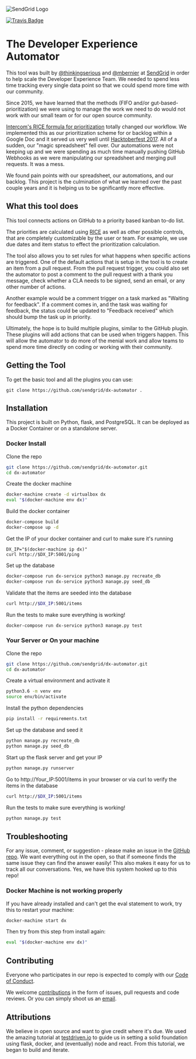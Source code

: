 ![SendGrid Logo](https://uiux.s3.amazonaws.com/2016-logos/email-logo%402x.png)

[![Travis Badge](https://travis-ci.org/sendgrid/dx-automator.svg?branch=develop)](https://travis-ci.org/sendgrid/dx-automator)

# The Developer Experience Automator

This tool was built by [@thinkingserious](https://www.twitter.com/thinkingserious) and [@mbernier](https://www.twitter.com/mbernier) at [SendGrid](https://www.sendgrid.com?source=dx-automator) in order to help scale the Developer Experience Team. We needed to spend less time tracking every single data point so that we could spend more time with our community. 

Since 2015, we have learned that the methods (FIFO and/or gut-based-prioritization) we were using to manage the work we need to do would not work with our small team or for our open source community.

[Intercom's RICE formula for prioritization](https://blog.intercom.com/rice-simple-prioritization-for-product-managers/) totally changed our workflow. We implemented this as our prioritization scheme for or backlog within a Google Doc and it served us very well until [Hacktoberfest 2017](https://sendgrid.com/blog/hacktoberfest-2017-was-amazing/). All of a sudden, our "magic spreadsheet" fell over. Our automations were not keeping up and we were spending as much time manually pushing GitHub Webhooks as we were manipulating our spreadsheet and merging pull requests. It was a mess. 

We found pain points with our spreadsheet, our automations, and our backlog. This project is the culmination of what we learned over the past couple years and it is helping us to be sgnificantly more effective.

## What this tool does

This tool connects actions on GitHub to a priority based kanban to-do list. 

The priorities are calculated using [RICE](https://blog.intercom.com/rice-simple-prioritization-for-product-managers/) as well as other possible controls, that are completely customizable by the user or team. For example, we use due dates and item status to effect the prioritization calculation.

The tool also allows you to set rules for what happens when specific actions are triggered. One of the default actions that is setup in the tool is to create an item from a pull request. From the pull request trigger, you could also set the automator to post a comment to the pull request with a thank you message, check whether a CLA needs to be signed, send an email, or any other number of actions. 

Another example would be a comment trigger on a task marked as "Waiting for feedback". If a comment comes in, and the task was waiting for feedback, the status could be updated to "Feedback received" which should bump the task up in priority.

Ultimately, the hope is to build multiple plugins, similar to the GitHub plugin. These plugins will add actions that can be used when triggers happen. This will allow the automator to do more of the menial work and allow teams to spend more time directly on coding or working with their community.

## Getting the Tool
To get the basic tool and all the plugins you can use:
```
git clone https://github.com/sendgrid/dx-automator .
```

## Installation
This project is built on Python, flask, and PostgreSQL. It can be deployed as a Docker Container or on a standalone server. 

### Docker Install

Clone the repo
```bash
git clone https://github.com/sendgrid/dx-automator.git
cd dx-automator
```

Create the docker machine
```bash
docker-machine create -d virtualbox dx
eval "$(docker-machine env dx)"
```

Build the docker container
```bash
docker-compose build
docker-compose up -d
```

Get the IP of your docker container and curl to make sure it's running
```
DX_IP="$(docker-machine ip dx)"
curl http://$DX_IP:5001/ping
```

Set up the database
```bash
docker-compose run dx-service python3 manage.py recreate_db
docker-compose run dx-service python3 manage.py seed_db
```

Validate that the items are seeded into the database
```bash
curl http://$DX_IP:5001/items
```

Run the tests to make sure everything is working! 
```bash
docker-compose run dx-service python3 manage.py test
```

### Your Server or On your machine

Clone the repo
```bash
git clone https://github.com/sendgrid/dx-automator.git
cd dx-automator
```

Create a virtual environment and activate it
```bash
python3.6 -m venv env
source env/bin/activate
```

Install the python dependencies
```bash
pip install -r requirements.txt
```

Set up the database and seed it
```bash
python manage.py recreate_db
python manage.py seed_db
```

Start up the flask server and get your IP
```bash
python manage.py runserver
```

Go to http://Your_IP:5001/items in your browser or via curl to verify the items in the database
```bash
curl http://$DX_IP:5001/items
```

Run the tests to make sure everything is working! 
```bash
python manage.py test
```

## Troubleshooting
For any issue, comment, or suggestion - please make an issue in the [GitHub repo](https://github.com/sendgrid/dx-automator). We want everything out in the open, so that if someone finds the same issue they can find the answer easily! This also makes it easy for us to track all our conversations. Yes, we have this system hooked up to this repo!

### Docker Machine is not working properly
If you have already installed and can't get the eval statement to work, try this to restart your machine:
```bash
docker-machine start dx
```

Then try from this step from install again:
```bash
eval "$(docker-machine env dx)"
```

## Contributing
Everyone who participates in our repo is expected to comply with our [Code of Conduct](./CODE_OF_CONDUCT).

We welcome [contributions](./CONTRIBUTING.md) in the form of issues, pull requests and code reviews. Or you can simply shoot us an [email](mailto:dx@sendgrid.com).

## Attributions
We believe in open source and want to give credit where it's due. We used the amazing tutorial at [testdriven.io](https://testdriven.io) to guide us in setting a solid foundation using flask, docker, and (eventually) node and react. From this tutorial, we began to build and iterate.
